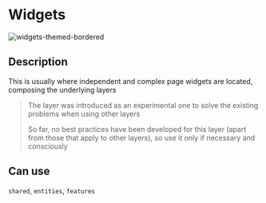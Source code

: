 # Widgets

![widgets-themed-bordered](https://feature-sliced.design/assets/images/widgets-628b4c80d4059c8ec5ef60fcb60d8a29.png)

## Description

This is usually where independent and complex page widgets are located, composing the underlying layers

> The layer was introduced as an experimental one to solve the existing problems when using other layers
>
> So far, no best practices have been developed for this layer (apart from those that apply to other layers), so use it only if necessary and consciously

## Can use

`shared`, `entities`, `features`
